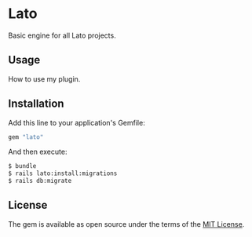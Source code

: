 # Lato
Basic engine for all Lato projects.

## Usage
How to use my plugin.

## Installation
Add this line to your application's Gemfile:

```ruby
gem "lato"
```

And then execute:
```bash
$ bundle
$ rails lato:install:migrations
$ rails db:migrate
```

## License
The gem is available as open source under the terms of the [MIT License](https://opensource.org/licenses/MIT).
